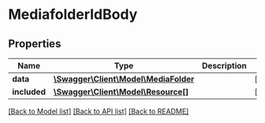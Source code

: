 # MediafolderIdBody

## Properties
Name | Type | Description | Notes
------------ | ------------- | ------------- | -------------
**data** | [**\Swagger\Client\Model\MediaFolder**](MediaFolder.md) |  | [optional] 
**included** | [**\Swagger\Client\Model\Resource[]**](Resource.md) |  | [optional] 

[[Back to Model list]](../../README.md#documentation-for-models) [[Back to API list]](../../README.md#documentation-for-api-endpoints) [[Back to README]](../../README.md)

